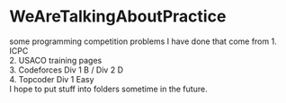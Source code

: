 # WeAreTalkingAboutPractice
some programming competition problems I have done that come from 
	1. ICPC  
	2. USACO training pages  
	3. Codeforces Div 1 B / Div 2 D  
	4. Topcoder Div 1 Easy  
I hope to put stuff into folders sometime in the future.
